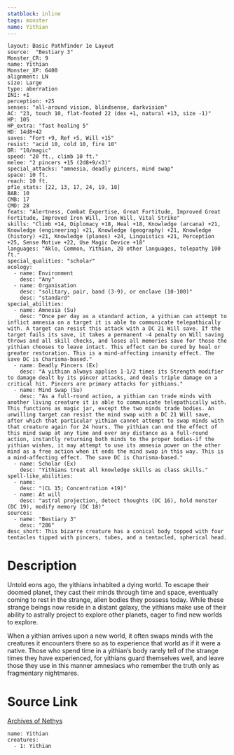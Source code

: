 ```yaml
---
statblock: inline
tags: monster
name: Yithian
---
```

```statblock
layout: Basic Pathfinder 1e Layout
source:  "Bestiary 3"
Monster_CR: 9
name: Yithian
Monster_XP: 6400
alignment: LN
size: Large
type: aberration
INI: +1
perception: +25
senses: "all-around vision, blindsense, darkvision"
AC: "23, touch 10, flat-footed 22 (dex +1, natural +13, size -1)"
HP: 105
HP_extra: "fast healing 5"
HD: 14d8+42
saves: "Fort +9, Ref +5, Will +15"
resist: "acid 10, cold 10, fire 10"
DR: "10/magic"
speed: "20 ft., climb 10 ft."
melee: "2 pincers +15 (2d8+9/×3)"
special_attacks: "amnesia, deadly pincers, mind swap"
space: 10 ft.
reach: 10 ft.
pf1e_stats: [22, 13, 17, 24, 19, 18]
BAB: 10
CMB: 17
CMD: 28
feats: "Alertness, Combat Expertise, Great Fortitude, Improved Great Fortitude, Improved Iron Will, Iron Will, Vital Strike"
skills: "Climb +14, Diplomacy +18, Heal +18, Knowledge (arcana) +21, Knowledge (engineering) +21, Knowledge (geography) +21, Knowledge (history) +21, Knowledge (planes) +24, Linguistics +21, Perception +25, Sense Motive +22, Use Magic Device +18"
languages: "Aklo, Common, Yithian, 20 other languages, telepathy 100 ft."
special_qualities: "scholar"
ecology:
  - name: Environment
    desc: "Any"
  - name: Organisation
    desc: "solitary, pair, band (3-9), or enclave (10-100)"
    desc: "standard"
special_abilities:
  - name: Amnesia (Su)
    desc: "Once per day as a standard action, a yithian can attempt to inflict amnesia on a target it is able to communicate telepathically with. A target can resist this attack with a DC 21 Will save. If the target fails its save, it takes a permanent -4 penalty on Will saving throws and all skill checks, and loses all memories save for those the yithian chooses to leave intact. This effect can be cured by heal or greater restoration. This is a mind-affecting insanity effect. The save DC is Charisma-based."
  - name: Deadly Pincers (Ex)
    desc: "A yithian always applies 1-1/2 times its Strength modifier to damage dealt by its pincer attacks, and deals triple damage on a critical hit. Pincers are primary attacks for yithians."
  - name: Mind Swap (Su)
    desc: "As a full-round action, a yithian can trade minds with another living creature it is able to communicate telepathically with. This functions as magic jar, except the two minds trade bodies. An unwilling target can resist the mind swap with a DC 21 Will save, after which that particular yithian cannot attempt to swap minds with that creature again for 24 hours. The yithian can end the effect of this mind swap at any time and over any distance as a full-round action, instantly returning both minds to the proper bodies-if the yithian wishes, it may attempt to use its amnesia power on the other mind as a free action when it ends the mind swap in this way. This is a mind-affecting effect. The save DC is Charisma-based."
  - name: Scholar (Ex)
    desc: "Yithians treat all knowledge skills as class skills."
spell-like_abilities:
  - name:
    desc: "(CL 15; Concentration +19)"
  - name: At will
    desc: "astral projection, detect thoughts (DC 16), hold monster (DC 19), modify memory (DC 18)"
sources:
  - name: "Bestiary 3"
    desc: "286"
desc_short: This bizarre creature has a conical body topped with four tentacles tipped with pincers, tubes, and a tentacled, spherical head.
```
# Description
Untold eons ago, the yithians inhabited a dying world. To escape their doomed planet, they cast their minds through time and space, eventually coming to rest in the strange, alien bodies they possess today. While these strange beings now reside in a distant galaxy, the yithians make use of their ability to astrally project to explore other planets, eager to find new worlds to explore.

When a yithian arrives upon a new world, it often swaps minds with the creatures it encounters there so as to experience that world as if it were a native. Those who spend time in a yithian’s body rarely tell of the strange times they have experienced, for yithians guard themselves well, and leave those they use in this manner amnesiacs who remember the truth only as fragmentary nightmares.
# Source Link
[Archives of Nethys](https://aonprd.com/MonsterDisplay.aspx?ItemName=Yithian)
```encounter-table
name: Yithian
creatures:
  - 1: Yithian
```

